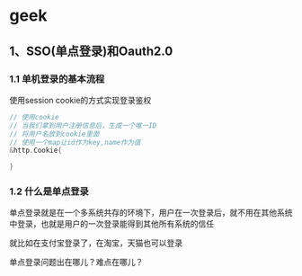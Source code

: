 # geek

## 1、SSO(单点登录)和Oauth2.0

### 1.1 单机登录的基本流程

使用session cookie的方式实现登录鉴权

```go
// 使用cookie
// 当我们拿到用户注册信息后，生成一个唯一ID
// 将用户名放到cookie里面
// 使用一个map让id作为key,name作为值
&http.Cookie{

}

```

### 1.2 什么是单点登录

单点登录就是在一个多系统共存的环境下，用户在一次登录后，就不用在其他系统
中登录，也就是用户的一次登录能得到其他所有系统的信任

就比如在支付宝登录了，在淘宝，天猫也可以登录

单点登录问题出在哪儿？难点在哪儿？